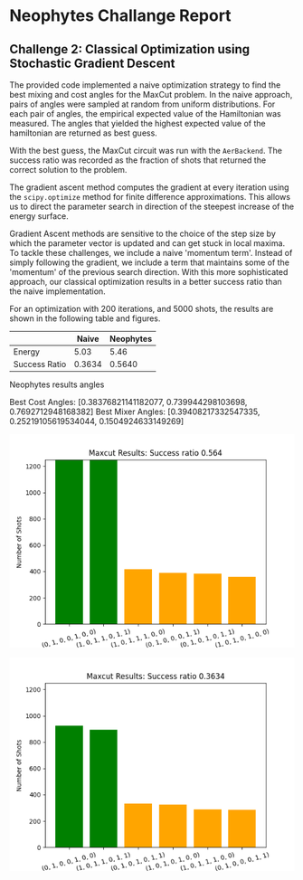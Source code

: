# Neophytes Challange Report


## Challenge 2: Classical Optimization using Stochastic Gradient Descent

The provided code implemented a naive optimization strategy to find the best mixing and cost angles for the MaxCut problem.
In the naive approach, pairs of angles were sampled at random from uniform distributions.
For each pair of angles, the empirical expected value of the Hamiltonian was measured. The angles that yielded the highest expected value of the hamiltonian are returned as best guess.

With the best guess, the MaxCut circuit was run with the `AerBackend`. The success ratio was recorded as the fraction of shots that returned the correct solution to the problem.

The gradient ascent method computes the gradient at every iteration using the `scipy.optimize` method for finite difference approximations. This allows us to direct the parameter search in direction of the steepest increase of the energy surface. 

Gradient Ascent methods are sensitive to the choice of the step size by which the parameter vector is updated and can get stuck in local maxima.
To tackle these challenges, we include a naive 'momentum term'. Instead of simply following the gradient, we include a term that maintains some of the 'momentum' of the previous search direction. With this more sophisticated approach, our classical optimization results in a better success ratio than the naive implementation.



For an optimization with 200 iterations, and 5000 shots, the results are shown in the following table and figures.

|               | Naive  | Neophytes |
|---------------|--------|-----------|
| Energy        | 5.03   | 5.46      |
| Success Ratio | 0.3634 | 0.5640    |

Neophytes results angles

Best Cost Angles: [0.38376821141182077, 0.739944298103698, 0.7692712948168382]
Best Mixer Angles: [0.39408217332547335, 0.25219105619534044, 0.1504924633149269]

![Gradient Ascent Method with Momentum Term](neophytes.png)

![Naive Optimization](naive.png)